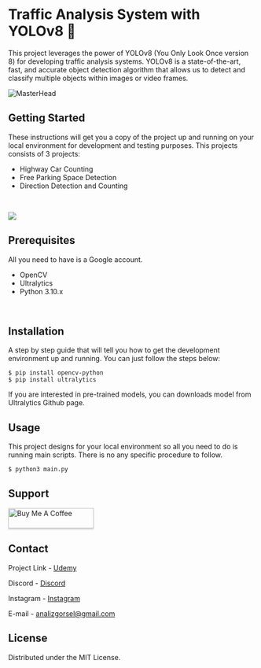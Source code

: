 # Traffic Analysis System with YOLOv8 🚀

This project leverages the power of YOLOv8 (You Only Look Once version 8) for developing traffic analysis systems. YOLOv8 is a state-of-the-art, fast, and accurate object detection algorithm that allows us to detect and classify multiple objects within images or video frames.

![MasterHead](https://deci.ai/wp-content/uploads/2023/08/deci-yolo-nas-sam-5.gif)



## Getting Started

These instructions will get you a copy of the project up and running on your local environment for development and testing purposes. This projects consists of 3 projects:

* Highway Car Counting
* Free Parking Space Detection
* Direction Detection and Counting


<br/>

![](https://learnopencv.com/wp-content/uploads/2024/01/car_rectline_ct.gif)
  <br/>


## Prerequisites

All you need to have is a Google account.

* OpenCV
* Ultralytics
* Python 3.10.x

<br/>

## Installation

A step by step guide that will tell you how to get the development environment up and running. You can just follow the steps below: 

```
$ pip install opencv-python
$ pip install ultralytics
```
If you are interested in pre-trained models, you can downloads model from Ultralytics Github page.

## Usage

This project designs for your local environment so all you need to do is running main scripts.
There is no any specific procedure to follow.

```
$ python3 main.py
```

## Support

<a href="https://www.buymeacoffee.com/gorselanaliz" target="_blank"><img src="https://www.buymeacoffee.com/assets/img/custom_images/purple_img.png" alt="Buy Me A Coffee" style="height: 41px !important;width: 174px !important;box-shadow: 0px 3px 2px 0px rgba(190, 190, 190, 0.5) !important;-webkit-box-shadow: 0px 3px 2px 0px rgba(190, 190, 190, 0.5) !important;" ></a>


<!-- CONTACT -->
## Contact

Project Link - [Udemy](https://www.udemy.com/course/yolov8-bilgisayarl-goru-ile-trafik-analizi-3-ozgun-proje)

Discord - [Discord](https://discord.gg/AEvZdFs5rF)

Instagram - [Instagram](https://www.instagram.com/gorselanaliz_/)


E-mail -  analizgorsel@gmail.com

<!-- LICENSE -->
## License
Distributed under the MIT License.

